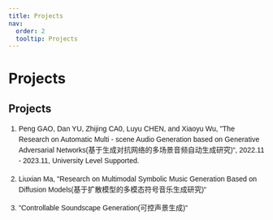```yaml
---
title: Projects
nav:
  order: 2
  tooltip: Projects
---
```


# Projects

## Projects
<ol style="list-style-type: decimal; padding-left: 20px; font-family: Arial, sans-serif;">
  <li style="margin-bottom: 15px; line-height: 1.5;">Peng GAO, Dan YU, Zhijing CA0, Luyu CHEN, and Xiaoyu Wu, "The Research on Automatic Multi - scene Audio Generation based on Generative Adversarial Networks(基于生成对抗网络的多场景音频自动生成研究)", 2022.11 - 2023.11, University Level Supported.</li>
  <li style="margin-bottom: 15px; line-height: 1.5;"> Liuxian Ma, "Research on Multimodal Symbolic Music Generation Based on Diffusion Models(基于扩散模型的多模态符号音乐生成研究)"</li>
  <li style="margin-bottom: 15px; line-height: 1.5;">"Controllable Soundscape Generation(可控声景生成)"</li>
</ol>
